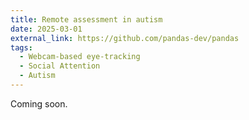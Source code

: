 ```yaml
---
title: Remote assessment in autism
date: 2025-03-01
external_link: https://github.com/pandas-dev/pandas
tags:
  - Webcam-based eye-tracking
  - Social Attention
  - Autism
---
```


Coming soon.

<!--more-->
